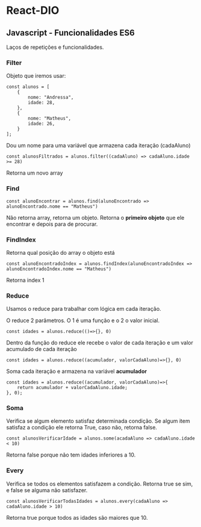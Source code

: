 # React-DIO

## Javascript - Funcionalidades ES6

Laços de repetições e funcionalidades.

### Filter

Objeto que iremos usar:

```
const alunos = [
    {
        nome: "Andressa",
        idade: 28,
    },
    {
        nome: "Matheus",
        idade: 26,
    }
];
```

Dou um nome para uma variável que armazena cada iteração (cadaAluno)

`const alunosFiltrados = alunos.filter((cadaAluno) => cadaAluno.idade >= 28)`

Retorna um novo array

### Find

`const alunoEncontrar = alunos.find(alunoEncontrado => alunoEncontrado.nome == "Matheus")`

Não retorna array, retorna um objeto. Retorna o **primeiro objeto** que ele encontrar e depois para de procurar.

### FindIndex

Retorna qual posição do array o objeto está

`const alunoEncontradoIndex = alunos.findIndex(alunoEncontradoIndex => alunoEncontradoIndex.nome == "Matheus")`

Retorna index 1

### Reduce

Usamos o reduce para trabalhar com lógica em cada iteração.

O reduce 2 parâmetros. O 1 é uma função e o 2 o valor inicial.

`const idades = alunos.reduce(()=>{}, 0)`

Dentro da função do reduce ele recebe o valor de cada iteração e um valor acumulado de cada iteração

`const idades = alunos.reduce((acumulador, valorCadaAluno)=>{}, 0)`

Soma cada iteração e armazena na variável **acumulador**

```
const idades = alunos.reduce((acumulador, valorCadaAluno)=>{
    return acumulador + valorCadaAluno.idade;
}, 0);
```

### Soma

Verifica se algum elemento satisfaz determinada condição.
Se algum item satisfaz a condição ele retorna True, caso não, retorna false.

`const alunosVerificarIdade = alunos.some(acadaAluno => cadaAluno.idade < 10)`

Retorna false porque não tem idades inferiores a 10.

### Every

Verifica se todos os elementos satisfazem a condição. Retorna true se sim, e false se alguma não satisfazer.

`const alunosVerificarTodasIdades = alunos.every(cadaAluno => cadaAluno.idade > 10)`

Retorna true porque todos as idades são maiores que 10.
